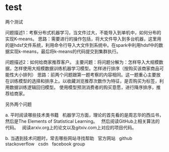 # test
两个测试

问题描述1：考察分布式机器学习，当文件过大，不能导入到单机中，如何分布的实现K-means。
思路：需要进行的操作包括，将大文件导入到多台机器，这里用的是hdsf文件系统，利用命令行导入大文件到系统中。在spark中利用hdsf中的数据实现k-means，最后将k-means的代码提交到集群执行。

问题描述2：如何给商家推荐客户。
主要问题：将问题分解为：怎样导入大规模数据，怎样使用大规模数据训练机器学习模型。怎样进行排序（按购买该商家商品可能性大小排列）
思路：前两个问题跟第一题考察的内容相同。这一题重心主要放在训练模型的选择和排序上。以收藏浏览推荐次数作为特征，是否购买为标签，利用数据训练逻辑回归模型。
使用模型预测消费者的购买意愿，进行降序排序，推荐给商家。


另外两个问题

a. 平时阅读哪些技术类书籍
   机器学习方面，理论的首先看的是周志华的西瓜书，然后是The Elements of  Statistical Learning。
   然后阅读GitHub上相关算法的代码。
   阅读arxiv.org上的论文以及gitxiv.com上对应的项目代码。

b. 当遇到技术问题时，常去哪些网站寻找帮助
   官方网站
   github
   stackoverflow
   csdn
   facebook group
